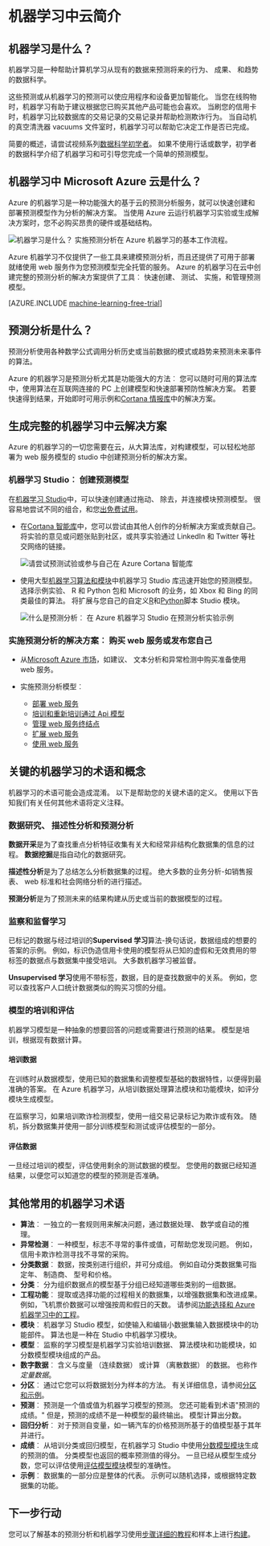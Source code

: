<properties
    pageTitle="什么是机器学习在 Azure 上？ |Microsoft Azure"
    description="介绍在云环境中的机器学习的基本概念、 描述什么您可以使用它，并定义了机器学习的术语。"
    keywords="什么是机器学习，机器学习讲，预测，什么是预测分析、 实施"
    services="machine-learning"
    documentationCenter=""
    authors="cjgronlund"
    manager="jhubbard"
    editor="cgronlun"/>

<tags
    ms.service="machine-learning"
    ms.workload="data-services"
    ms.tgt_pltfrm="na"
    ms.devlang="na"
    ms.topic="get-started-article"
    ms.date="08/17/2016"
    ms.author="cgronlun;tedway;olgali"/>


# <a name="introduction-to-machine-learning-in-the-cloud"></a>机器学习中云简介

## <a name="what-is-machine-learning"></a>机器学习是什么？

机器学习是一种帮助计算机学习从现有的数据来预测将来的行为、 成果、 和趋势的数据科学。  

这些预测或从机器学习的预测可以使应用程序和设备更加智能化。 当您在线购物时，机器学习有助于建议根据您已购买其他产品可能也会喜欢。 当刷您的信用卡时，机器学习比较数据库的交易记录的交易记录并帮助检测欺诈行为。 当自动机的真空清洗器 vacuums 文件室时，机器学习可以帮助它决定工作是否已完成。

简要的概述，请尝试视频系列[数据科学初学者](machine-learning-data-science-for-beginners-the-5-questions-data-science-answers.md)。 如果不使用行话或数学，初学者的数据科学介绍了机器学习和可引导您完成一个简单的预测模型。

## <a name="what-is-machine-learning-in-the-microsoft-azure-cloud"></a>机器学习中 Microsoft Azure 云是什么？

Azure 的机器学习是一种功能强大的基于云的预测分析服务，就可以快速创建和部署预测模型作为分析的解决方案。 当使用 Azure 云运行机器学习实验或生成解决方案时，您不必购买昂贵的硬件或基础结构。

![机器学习是什么？ 实施预测分析在 Azure 机器学习的基本工作流程。](./media/machine-learning-what-is-machine-learning/machine-learning-service-parts-and-workflow.png)

Azure 机器学习不仅提供了一些工具来建模预测分析，而且还提供了可用于部署就绪使用 web 服务作为您预测模型完全托管的服务。 Azure 的机器学习在云中创建完整的预测分析的解决方案提供了工具︰ 快速创建、 测试、 实施，和管理预测模型。

[AZURE.INCLUDE [machine-learning-free-trial](../../includes/machine-learning-free-trial.md)]

## <a name="what-is-predictive-analytics"></a>预测分析是什么？

预测分析使用各种数学公式调用分析历史或当前数据的模式或趋势来预测未来事件的算法。

Azure 的机器学习是预测分析尤其是功能强大的方法︰ 您可以随时可用的算法库中，使用算法在互联网连接的 PC 上创建模型和快速部署预防性解决方案。 若要快速得到结果，开始即时可用示例和[Cortana 情报库](http://gallery.cortanaintelligence.com/)中的解决方案。

## <a name="build-complete-machine-learning-solutions-in-the-cloud"></a>生成完整的机器学习中云解决方案

Azure 的机器学习的一切您需要在云，从大算法库，对构建模型，可以轻松地部署为 web 服务模型的 studio 中创建预测分析的解决方案。

### <a name="machine-learning-studio-create-predictive-models"></a>机器学习 Studio︰ 创建预测模型

在[机器学习 Studio](machine-learning-what-is-ml-studio.md)中，可以快速创建通过拖动、 除去，并连接模块预测模型。 很容易地尝试不同的组合，和您[出免费试用](https://studio.azureml.net/?selectAccess=true&o=2)。

* 在[Cortana 智能库](machine-learning-gallery-how-to-use-contribute-publish.md)中，您可以尝试由其他人创作的分析解决方案或贡献自己。 将实验的意见或问题张贴到社区，或共享实验通过 LinkedIn 和 Twitter 等社交网络的链接。

  ![请尝试预测试验或参与自己在 Azure Cortana 智能库](./media/machine-learning-what-is-machine-learning/machine-learning-cortana-intelligence-gallery.png)

* 使用大型[机器学习算法和模块](https://msdn.microsoft.com/library/azure/f5c746fd-dcea-4929-ba50-2a79c4c067d7)中机器学习 Studio 库迅速开始您的预测模型。 选择示例实验、 R 和 Python 包和 Microsoft 的业务，如 Xbox 和 Bing 的同类最佳的算法。 将扩展与您自己的自定义[R](machine-learning-r-quickstart.md)和[Python](machine-learning-execute-python-scripts.md)脚本 Studio 模块。

  ![什么是预测分析︰ 在 Azure 机器学习 Studio 在预测分析实验示例](./media/machine-learning-what-is-machine-learning/azure-machine-learning-studio-predictive-score-experiment.png)


### <a name="operationalize-predictive-analytics-solutions-purchase-web-services-or-publish-your-own"></a>实施预测分析的解决方案︰ 购买 web 服务或发布您自己

* 从[Microsoft Azure 市场](https://datamarket.azure.com/browse?query=machine+learning)，如建议、 文本分析和异常检测中购买准备使用 web 服务。

* 实施预测分析模型︰
    * [部署 web 服务](machine-learning-publish-a-machine-learning-web-service.md)
    * [培训和重新培训通过 Api 模型](machine-learning-retrain-models-programmatically.md)
    * [管理 web 服务终结点](machine-learning-create-endpoint.md)
    * [扩展 web 服务](machine-learning-scaling-webservice.md)
    * [使用 web 服务](machine-learning-consume-web-services.md)

## <a name="key-machine-learning-terms-and-concepts"></a>关键的机器学习的术语和概念

机器学习的术语可能会造成混淆。 以下是帮助您的关键术语的定义。 使用以下告知我们有关任何其他术语将定义注释。

### <a name="data-exploration-descriptive-analytics-and-predictive-analytics"></a>数据研究、 描述性分析和预测分析

**数据开采**是为了查找重点分析特征收集有关大和经常非结构化数据集的信息的过程。 **数据挖掘**是指自动化的数据研究。

**描述性分析**是为了总结怎么分析数据集的过程。 绝大多数的业务分析-如销售报表、 web 标准和社会网络分析的进行描述。

**预测分析**是为了预测未来的结果构建从历史或当前的数据模型的过程。


### <a name="supervised-and-unsupervised-learning"></a>监察和监督学习
 已标记的数据与经过培训的**Supervised 学习**算法-换句话说，数据组成的想要的答案的示例。 例如，标识伪造信用卡使用的模型将从已知的虚假和无效费用的带标签的数据点与数据集中接受培训。 大多数机器学习被监督。

 **Unsupervised 学习**使用不带标签，数据，目的是查找数据中的关系。 例如，您可以查找客户人口统计数据类似的购买习惯的分组。

### <a name="model-training-and-evaluation"></a>模型的培训和评估
机器学习模型是一种抽象的想要回答的问题或需要进行预测的结果。 模型是培训，根据现有数据计算。

#### <a name="training-data"></a>培训数据
在训练时从数据模型，使用已知的数据集和调整模型基础的数据特性，以便得到最准确的答案。 在 Azure 机器学习，从培训数据处理算法模块和功能模块，如评分模块生成模型。

在监察学习，如果培训欺诈检测模型，使用一组交易记录标记为欺诈或有效。 随机，拆分数据集并使用一部分训练模型和测试或评估模型的一部分。

#### <a name="evaluation-data"></a>评估数据
一旦经过培训的模型，评估使用剩余的测试数据的模型。 您使用的数据已经知道结果，以便您可以知道您的模型的预测是否准确。

## <a name="other-common-machine-learning-terms"></a>其他常用的机器学习术语

* **算法**︰ 一独立的一套规则用来解决问题，通过数据处理、 数学或自动的推理。
* **异常检测**︰ 一种模型，标志不寻常的事件或值，可帮助您发现问题。 例如，信用卡欺诈检测寻找不寻常的采购。
* **分类数据**︰ 数据，按类别进行组织，并可分成组。 例如自动分类数据集可指定年、 制造商、 型号和价格。
* **分类**︰ 分为组织数据点的模型基于分组已经知道哪些类别的一组数据。
* **工程功能**︰ 提取或选择功能的过程相关的数据集，以增强数据集和改进成果。 例如，飞机票价数据可以增强按周和假日的天数。 请参阅[功能选择和 Azure 机器学习中的工程](machine-learning-feature-selection-and-engineering.md)。
* **模块**︰ 机器学习 Studio 模型，如使输入和编辑小数据集输入数据模块中的功能部件。 算法也是一种在 Studio 中机器学习模块。
* **模型**︰ 监察的学习模型是机器学习实验培训数据、 算法模块和功能模块，如分数模型模块组成的产品。
* **数字数据**︰ 含义与度量 （连续数据） 或计算 （离散数据） 的数据。 也称作*定量数据*。
* **分区**︰ 通过它您可以将数据划分为样本的方法。 有关详细信息，请参阅[分区和示例](https://msdn.microsoft.com/library/azure/dn905960.aspx)。
* **预测**︰ 预测是一个值或值为机器学习模型的预测。 您还可能看到术语"预测的成绩。" 但是，预测的成绩不是一种模型的最终输出。 模型计算出分数。
* **回归分析**︰ 对于预测自变量，如一辆汽车的价格预测所基于的值模型基于其年并进行。
* **成绩**︰ 从培训分类或回归模型，在机器学习 Studio 中使用[分数模型模块](https://msdn.microsoft.com/library/azure/dn905995.aspx)生成的预测的值。 分类模型也返回的概率预测值的得分。 一旦已经从模型生成分数，您可以评估使用[评估模型模块](https://msdn.microsoft.com/library/azure/dn905915.aspx)模型的准确性。
* **示例**︰ 数据集的一部分应是整体的代表。 示例可以随机选择，或根据特定数据集的功能。



## <a name="next-steps"></a>下一步行动
您可以了解基本的预测分析和机器学习使用[步骤详细的教程](machine-learning-create-experiment.md)和样本上进行[构建](machine-learning-sample-experiments.md)。  


<!-- Module References -->
[learning-with-counts]: https://msdn.microsoft.com/library/azure/81c457af-f5c0-4b2d-922c-fdef2274413c/
